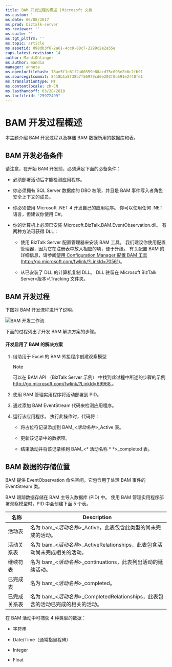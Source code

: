 ```yaml
---
title: BAM 开发过程的概述 |Microsoft 文档
ms.custom: ''
ms.date: 06/08/2017
ms.prod: biztalk-server
ms.reviewer: ''
ms.suite: ''
ms.tgt_pltfrm: ''
ms.topic: article
ms.assetid: 098db3f6-2a61-4cc8-88c7-2299c2e2a55e
caps.latest.revision: 14
author: MandiOhlinger
ms.author: mandia
manager: anneta
ms.openlocfilehash: 78ae5f1c61f2a00359e88acd75c093e2b6c2fb91
ms.sourcegitcommit: 8418b1a8f38b7f56979cd6e203f0b591e2f40fe1
ms.translationtype: MT
ms.contentlocale: zh-CN
ms.lasthandoff: 03/28/2018
ms.locfileid: "25972499"
---
```

# <a name="overview-of-the-bam-development-process"></a>BAM 开发过程概述
本主题介绍 BAM 开发过程以及存储 BAM 数据所用的数据库和表。  
  
## <a name="prerequisites-for-developing-with-bam"></a>BAM 开发必备条件  
 请注意，在开始 BAM 开发前，必须满足下面的必备条件：  
  
-   必须部署活动后才能检测应用程序。  
  
-   你必须拥有 SQL Server 数据库的 DBO 权限，并且是 BAM 事件写入者角色安全上下文的成员。  
  
-   你必须使用 Microsoft .NET 4 开发自己的应用程序。 你可以使用任何 .NET 语言，但建议你使用 C#。  
  
-   你的计算机上必须已安装 Microsoft.BizTalk.BAM.EventObservation.dll。 有两种方法可获得 DLL：  
  
    -   使用 BizTalk Server 配置管理器来安装 BAM 工具。 我们建议你使用配置管理器，因为它在注册表中放入相应的项，便于升级。 有关配置 BAM 的详细信息，请参阅[使用 Configuration Manager 配置 BAM 工具](http://go.microsoft.com/fwlink/?LinkId=70561)(http://go.microsoft.com/fwlink/?LinkId=70561)。  
  
    -   从已安装了 DLL 的计算机复制 DLL。 DLL 驻留在 Microsoft BizTalk Server\<版本\>\Tracking 文件夹。  
  
## <a name="bam-development-process"></a>BAM 开发过程  
 下图对 BAM 开发流程进行了说明。  
  
 ![BAM 开发工作流](../core/media/dwb-bamdevelopmentflowc.gif "dwb_bamdevelopmentflowc")  
  
 下面的过程列出了开发 BAM 解决方案的步骤。  
  
#### <a name="to-develop-a-bam-enabled-solution"></a>开发启用了 BAM 的解决方案  
  
1.  借助用于 Excel 的 BAM 外接程序创建观察模型  
  
    > [!NOTE]
    >  可以在 BAM API （BizTalk Server 示例） 中找到此过程中所述的步骤的示例[ http://go.microsoft.com/fwlink/?LinkId=69968 ](http://go.microsoft.com/fwlink/?LinkId=69968)。  
  
2.  使用 BAM 管理实用程序将活动部署到 PID。  
  
3.  通过添加 BAM EventStream 代码来检测应用程序。  
  
4.  运行该应用程序。 执行此操作时，代码将：  
  
    -   将占位符记录添加到 BAM_\<*活动名称*\>_Active 表。  
  
    -   更新该记录中的数据项。  
  
    -   结束活动并将该记录移到 BAM_\<* 活动名称 * *\>_completed 表。  
  
## <a name="where-bam-data-is-stored"></a>BAM 数据的存储位置  
 BAM 提供 EventObservation 命名空间，它包含用于处理 BAM 事件的 EventStream 类。  
  
 BAM 跟踪数据存储在 BAM 主导入数据库 (PID) 中。 使用 BAM 管理实用程序部署观察模型时，PID 中会创建下面 5 个表。  
  
|名称|Description|  
|----------|-----------------|  
|活动表|名为 bam_\<*活动名称*\>_Active，此表包含此类型的尚未完成的活动。|  
|活动关系表|名为 bam_\<*活动名称*\>_ActiveRelationships，此表包含活动尚未完成相关的活动。|  
|继续符表|名为 bam_\<*活动名称*\>_continuations，此表列出活动的延续活动。|  
|已完成表|名为 bam_\<*活动名称*\>_completed。|  
|已完成关系表|名为 bam_\<*活动名称*\>_CompletedRelationships，此表包含的活动已完成的相关的活动。|  
  
 在 BAM 活动中可捕获 4 种类型的数据：  
  
-   字符串  
  
-   Date/Time（通常指里程碑）  
  
-   Integer  
  
-   Float